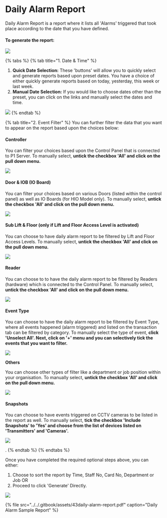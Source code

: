 # Daily Alarm Report

Daily Alarm Report is a report where it lists all 'Alarms' triggered that took place according to the date that you have defined. 

#### To generate the report:

![](../../.gitbook/assets/untitled1%20%287%29.png)

{% tabs %}
{% tab title="1. Date & Time" %}
1. **Quick Date Selection:** These 'buttons' will allow you to quickly select and generate reports based upon preset dates. You have a choice of either quickly generate reports based on today, yesterday, this week or last week. 
2. **Manual Date Selection:** If you would like to choose dates other than the preset, you can click on the links and manually select the dates and time. 

![](../../.gitbook/assets/untitled2%20%2835%29.png)
{% endtab %}

{% tab title="2. Event Filter" %}
You can further filter the data that you want to appear on the report based upon the choices below:

#### Controller

You can filter your choices based upon the Control Panel that is connected to P1 Server. To manually select, **untick the checkbox 'All' and click on the pull down menu.**

![](../../.gitbook/assets/untitled3%20%2824%29.png)

#### Door & IOB \(IO Board\)

You can filter your choices based on various Doors \(listed within the control panel\) as well as IO Boards \(for HIO Model only\). To manually select, **untick the checkbox 'All' and click on the pull down menu.**

![](../../.gitbook/assets/untitled4%20%285%29.png)

#### Sub Lift & Floor \(only if Lift and Floor Access Level is activated\)

You can choose to have daily alarm report to be filtered by Lift and Floor Access Levels. To manually select, **untick the checkbox 'All' and click on the pull down menu.**

![](../../.gitbook/assets/untitled7%20%2814%29.png)

#### Reader

You can choose to to have the daily alarm report to be filtered by Readers \(hardware\) which is connected to the Control Panel.  To manually select, **untick the checkbox 'All' and click on the pull down menu.**

![](../../.gitbook/assets/untitled8%20%2821%29.png)

#### Event Type

You can choose to have the daily alarm report to be filtered by Event Type, where all events happened \(alarm triggered\) and listed on the transaction tab can be filtered by category. To manually select the type of event, **click 'Unselect All'. Next, click on '+' menu and you can selectively tick the events that you want to filter.**

![](../../.gitbook/assets/untitled5%20%2829%29.png)

**Others**

You can choose other types of filter like a department or job position within your organisation. To manually select, **untick the checkbox 'All' and click on the pull down menu.**

![](../../.gitbook/assets/untitled10%20%288%29.png)

#### Snapshots

You can choose to have events triggered on CCTV cameras to be listed in the report as well. To manually select, **tick the checkbox 'Include Snapshots' to 'Yes' and choose from the list of devices listed on 'Transmitters' and 'Cameras'.**

![](../../.gitbook/assets/untitled11%20%283%29.png)

. 
{% endtab %}
{% endtabs %}

Once you have completed the required optional steps above, you can either:

1. Choose to sort the report by Time, Staff No, Card No, Department or Job OR
2. Proceed to click 'Generate' Directly. 

![](../../.gitbook/assets/untitled6%20%281%29.png)

{% file src="../../.gitbook/assets/43daily-alarm-report.pdf" caption="Daily Alarm Sample Report" %}

